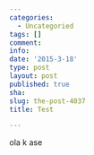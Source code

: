 ```yaml
---
categories:
  - Uncategoried
tags: []
comment: 
info: 
date: '2015-3-18'
type: post
layout: post
published: true
sha: 
slug: the-post-4037
title: Test

---
```

ola k ase
